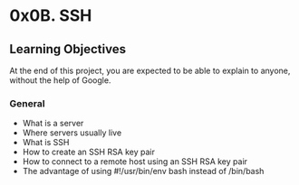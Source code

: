 # 0x0B. SSH

## Learning Objectives
At the end of this project, you are expected to be able to explain to anyone, without the help of Google.

### General
- What is a server
- Where servers usually live
- What is SSH
- How to create an SSH RSA key pair
- How to connect to a remote host using an SSH RSA key pair
- The advantage of using #!/usr/bin/env bash instead of /bin/bash
